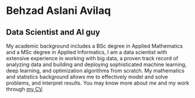 
# Behzad Aslani Avilaq

## Data Scientist and AI guy
My academic
background includes a BSc degree in Applied Mathematics and a MSc degree in Applied Informatics, I am a data
scientist with extensive experience in working with big data, a proven track record of analyzing data and building
and deploying sophisticated machine learning, deep learning, and optimization algorithms from scratch. My
mathematics and statistics background allows me to effectively model and solve problems, and interpret results.
You may know more about me and my work through <a href="https://web.itu.edu.tr/avilaq16/AvilaqBA_CV.pdf">my CV</a>.
